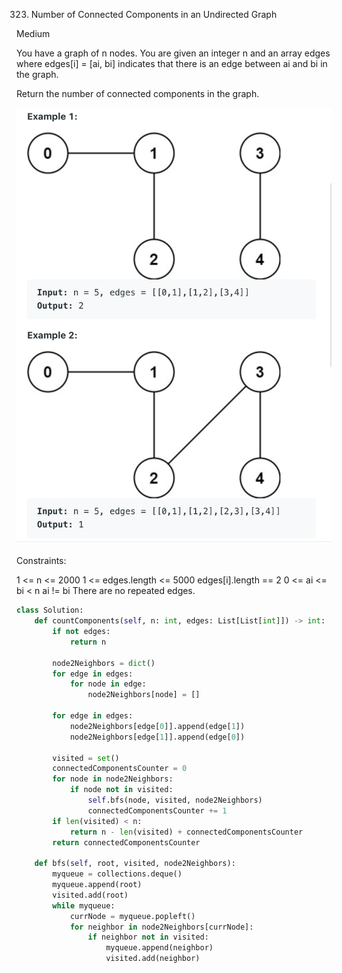 323. Number of Connected Components in an Undirected 
     Graph
     
Medium

You have a graph of n nodes. You are given an integer n and an array edges where edges[i] = [ai, bi] indicates that there is an edge between ai and bi in the graph.

Return the number of connected components in the graph.

![](image/../../basic/image/323_example.png)

Constraints:

1 <= n <= 2000
1 <= edges.length <= 5000
edges[i].length == 2
0 <= ai <= bi < n
ai != bi
There are no repeated edges.

```py
class Solution:
    def countComponents(self, n: int, edges: List[List[int]]) -> int:
        if not edges:
            return n
        
        node2Neighbors = dict()
        for edge in edges:
            for node in edge:
                node2Neighbors[node] = []
        
        for edge in edges:
            node2Neighbors[edge[0]].append(edge[1])
            node2Neighbors[edge[1]].append(edge[0])
    
        visited = set()
        connectedComponentsCounter = 0
        for node in node2Neighbors:
            if node not in visited:
                self.bfs(node, visited, node2Neighbors)
                connectedComponentsCounter += 1
        if len(visited) < n:
            return n - len(visited) + connectedComponentsCounter
        return connectedComponentsCounter
    
    def bfs(self, root, visited, node2Neighbors):
        myqueue = collections.deque()
        myqueue.append(root)
        visited.add(root)
        while myqueue:
            currNode = myqueue.popleft()
            for neighbor in node2Neighbors[currNode]:
                if neighbor not in visited:
                    myqueue.append(neighbor)
                    visited.add(neighbor)
```

                
                
            
            
            
                
                
                
            
                
        